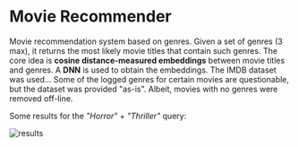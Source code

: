 # Movie Recommender

Movie recommendation system based on genres. Given a set of genres (3 max), it returns the most likely movie titles
that contain such genres. The core idea is **cosine distance-measured embeddings** between movie titles and genres. A **DNN** is used to obtain the embeddings.
The IMDB dataset was used... Some of the logged genres for certain movies are questionable, but the dataset was provided "as-is". Albeit, movies with 
no genres were removed off-line.

Some results for the _"Horror"_ + _"Thriller"_ query:

![results](https://github.com/gone-still/ai/assets/8327505/ef74fb7c-b6fd-4b78-ac70-77aca2ec5592)
